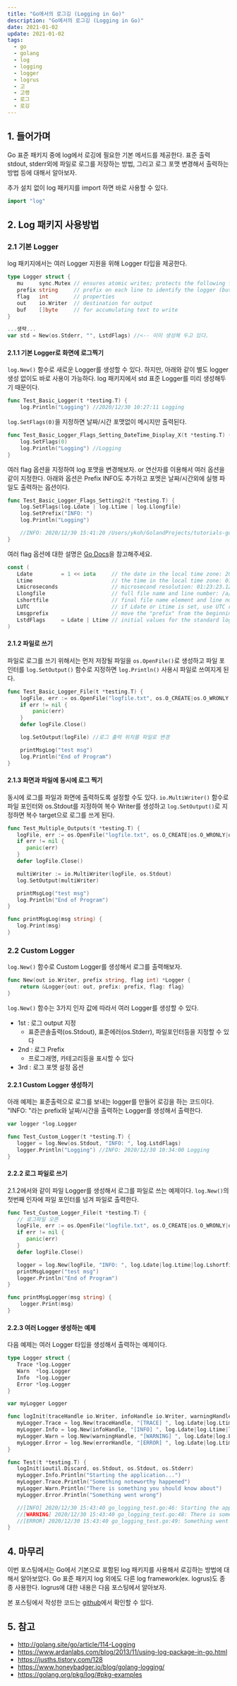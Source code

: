 ```yaml
---
title: "Go에서의 로그깅 (Logging in Go)"
description: "Go에서의 로그깅 (Logging in Go)"
date: 2021-01-02
update: 2021-01-02
tags:
  - go
  - golang
  - log
  - logging
  - logger
  - logrus
  - 고
  - 고랭
  - 로그
  - 로깅
---
```


## 1. 들어가며

Go 표준 패키지 중에 log에서 로깅에 필요한 기본 메서드를 제공한다. 표준 출력 stdout, stderr외에 파일로 로그를 저장하는 방법, 그리고 로그 포맷 변경해서 출력하는 방법 등에 대해서 알아보자.

추가 설치 없이 log 패키지를 import 하면 바로 사용할 수 있다.

```go
import "log"
```

## 2. Log 패키지 사용방법

### 2.1 기본 Logger

log 패키지에서는 여러 Logger 지원을 위해 Logger 타입을 제공한다.

```go
type Logger struct {
   mu     sync.Mutex // ensures atomic writes; protects the following fields
   prefix string     // prefix on each line to identify the logger (but see Lmsgprefix)
   flag   int        // properties
   out    io.Writer  // destination for output
   buf    []byte     // for accumulating text to write
}

...생략...
var std = New(os.Stderr, "", LstdFlags) //<-- 이미 생성해 두고 있다. 
```

#### 2.1.1 기본 Logger로 화면에 로그찍기

`log.New()` 함수로 새로운 Logger를 생성할 수 있다. 하지만, 아래와 같이 별도 logger 생성 없이도 바로 사용이 가능하다. log 패키지에서 std 표준 Logger를 미리 생성해두기 때문이다.

```go
func Test_Basic_Logger(t *testing.T) {
	log.Println("Logging") //2020/12/30 10:27:11 Logging

```

`log.SetFlags(0)`을 지정하면 날짜/시간 포맷없이 메시지만 출력된다.

```go
func Test_Basic_Logger_Flags_Setting_DateTime_Display_X(t *testing.T) {
	log.SetFlags(0)
	log.Println("Logging") //Logging
}
```
여러 flag 옵션을 지정하여 log 포맷을 변경해보자. or 연산자를 이용해서 여러 옵션을 같이 지정한다. 아래와 옵션은 Prefix INFO도 추가하고 포멧은 날짜/시간외에 실행 파일도 출력하는 옵션이다.

```go
func Test_Basic_Logger_Flags_Setting2(t *testing.T) {
	log.SetFlags(log.Ldate | log.Ltime | log.Llongfile)
	log.SetPrefix("INFO: ")
	log.Println("Logging")

	//INFO: 2020/12/30 15:41:20 /Users/ykoh/GolandProjects/tutorials-go/go-logging/go_logging_test.go:23: Logging
}
```

여러 flag 옵션에 대한 설명은 [Go Docs](https://golang.org/pkg/log/#pkg-examples )을 참고해주세요.

```go
const (
   Ldate         = 1 << iota     // the date in the local time zone: 2009/01/23
   Ltime                         // the time in the local time zone: 01:23:23
   Lmicroseconds                 // microsecond resolution: 01:23:23.123123.  assumes Ltime.
   Llongfile                     // full file name and line number: /a/b/c/d.go:23
   Lshortfile                    // final file name element and line number: d.go:23. overrides Llongfile
   LUTC                          // if Ldate or Ltime is set, use UTC rather than the local time zone
   Lmsgprefix                    // move the "prefix" from the beginning of the line to before the message
   LstdFlags     = Ldate | Ltime // initial values for the standard logger
)
```

#### 2.1.2 파일로 쓰기

파일로 로그를 쓰기 위해서는 먼저 저장될 파일을 `os.OpenFile()`로 생성하고 파일 포인터를 `log.SetOutput()` 함수로 지정하면 `log.Println()` 사용시 파일로 쓰여지게 된다.

```go
func Test_Basic_Logger_File(t *testing.T) {
	logFile, err := os.OpenFile("logfile.txt", os.O_CREATE|os.O_WRONLY|os.O_APPEND, 0666)
	if err != nil {
		panic(err)
	}
	defer logFile.Close()

	log.SetOutput(logFile) //로그 출력 위치를 파일로 변경

	printMsgLog("test msg")
	log.Println("End of Program")
}
```

#### 2.1.3 화면과 파일에 동시에 로그 찍기

동시에 로그를 파일과 화면에 출력하도록 설정할 수도 있다. `io.MultiWriter()` 함수로 파일 포인터와 os.Stdout를 지정하여 복수 Writer를 생성하고 `log.SetOutput()`로 지정하면 복수 target으로 로그를 쓰게 된다.

```go
func Test_Multiple_Outputs(t *testing.T) {
   logFile, err := os.OpenFile("logfile.txt", os.O_CREATE|os.O_WRONLY|os.O_APPEND, 0666)
   if err != nil {
      panic(err)
   }
   defer logFile.Close()

   multiWriter := io.MultiWriter(logFile, os.Stdout)
   log.SetOutput(multiWriter)

   printMsgLog("test msg")
   log.Println("End of Program")
}

func printMsgLog(msg string) {
   log.Print(msg)
}
```



### 2.2 Custom Logger

`log.New()` 함수로 Custom Logger를 생성해서 로그를 출력해보자.

```go
func New(out io.Writer, prefix string, flag int) *Logger {
	return &Logger{out: out, prefix: prefix, flag: flag}
}
```

`log.New()` 함수는 3가지 인자 값에 따라서 여러 Logger를 생성할 수 있다.

- 1st : 로그 output 지정
    - 표준콘솔출력(os.Stdout), 표준에러(os.Stderr), 파일포인터등을 지정할 수 있다
- 2nd : 로그 Prefix
    - 프로그래명, 카테고리등을 표시할 수 있다
- 3rd : 로그 포멧 설정 옵션

#### 2.2.1 Custom Logger 생성하기

아래 예제는 표준출력으로 로그를 보내는 logger를 만들어 로깅을 하는 코드이다. "INFO: "라는 prefix와 날짜/시간을 출력하는 Logger를 생성해서 출력한다.

```go
var logger *log.Logger

func Test_Custom_Logger(t *testing.T) {
   logger = log.New(os.Stdout, "INFO: ", log.LstdFlags)
   logger.Println("Logging") //INFO: 2020/12/30 10:34:00 Logging
}
```

#### 2.2.2 로그 파일로 쓰기

2.1.2에서와 같이 파일 Logger를 생성해서 로그를 파일로 쓰는 예제이다. `log.New()`의 첫번째 인자에 파일 포인터를 넘겨 파일로 출력한다.

```go
func Test_Custom_Logger_File(t *testing.T) {
   // 로그파일 오픈
   logFile, err := os.OpenFile("logfile.txt", os.O_CREATE|os.O_WRONLY|os.O_APPEND, 0666)
   if err != nil {
      panic(err)
   }
   defer logFile.Close()

   logger = log.New(logFile, "INFO: ", log.Ldate|log.Ltime|log.Lshortfile)
   printMsgLogger("test msg")
   logger.Println("End of Program")
}

func printMsgLogger(msg string) {
	logger.Print(msg)
}

```



#### 2.2.3 여러 Logger 생성하는 예제

다음 예제는 여러 Logger 타입을 생성해서 출력하는 예제이다.

```go
type Logger struct {
   Trace *log.Logger
   Warn  *log.Logger
   Info  *log.Logger
   Error *log.Logger
}

var myLogger Logger

func logInit(traceHandle io.Writer, infoHandle io.Writer, warningHandle io.Writer, errorHandle io.Writer) {
   myLogger.Trace = log.New(traceHandle, "[TRACE] ", log.Ldate|log.Ltime|log.Lshortfile)
   myLogger.Info = log.New(infoHandle, "[INFO] ", log.Ldate|log.Ltime|log.Lshortfile)
   myLogger.Warn = log.New(warningHandle, "[WARNING] ", log.Ldate|log.Ltime|log.Lshortfile)
   myLogger.Error = log.New(errorHandle, "[ERROR] ", log.Ldate|log.Ltime|log.Lshortfile)
}

func Test(t *testing.T) {
   logInit(ioutil.Discard, os.Stdout, os.Stdout, os.Stderr)
   myLogger.Info.Println("Starting the application...")
   myLogger.Trace.Println("Something noteworthy happened")
   myLogger.Warn.Println("There is something you should know about")
   myLogger.Error.Println("Something went wrong")

   //[INFO] 2020/12/30 15:43:40 go_logging_test.go:46: Starting the application...
   //[WARNING] 2020/12/30 15:43:40 go_logging_test.go:48: There is something you should know about
   //[ERROR] 2020/12/30 15:43:40 go_logging_test.go:49: Something went wrong
}
```


## 4. 마무리

이번 포스팅에서는 Go에서 기본으로 포함된 log 패키지를 사용해서 로깅하는 방법에 대해서 알아보았다. Go 표준 패키지 log 외에도 다른 log framework(ex. logrus)도 종종 사용한다. logrus에 대한 내용은 다음 포스팅에서 알아보자.

본 포스팅에서 작성한 코드는 [github](https://github.com/kenshin579/tutorials-go/tree/master/go-logging)에서 확인할 수 있다.

## 5. 참고

- http://golang.site/go/article/114-Logging
- https://www.ardanlabs.com/blog/2013/11/using-log-package-in-go.html
- https://jusths.tistory.com/128
- https://www.honeybadger.io/blog/golang-logging/
- https://golang.org/pkg/log/#pkg-examples
